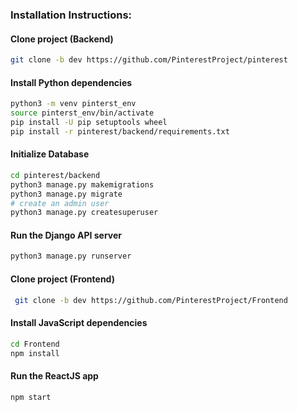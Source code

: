  ### Installation Instructions:

#### Clone project (Backend)

 ````bash
 git clone -b dev https://github.com/PinterestProject/pinterest
 ````

#### Install Python dependencies
 ````bash
 python3 -m venv pinterst_env
 source pinterst_env/bin/activate
 pip install -U pip setuptools wheel
 pip install -r pinterest/backend/requirements.txt
 ````

#### Initialize Database
 
 ````bash
 cd pinterest/backend
 python3 manage.py makemigrations
 python3 manage.py migrate
 # create an admin user
 python3 manage.py createsuperuser
 ````

#### Run the Django API server

````bash
python3 manage.py runserver
````

#### Clone project (Frontend)

````bash
 git clone -b dev https://github.com/PinterestProject/Frontend
 ````

 #### Install JavaScript dependencies
 ````bash
 cd Frontend
 npm install
 ````

 #### Run the ReactJS app

````bash
npm start
````
